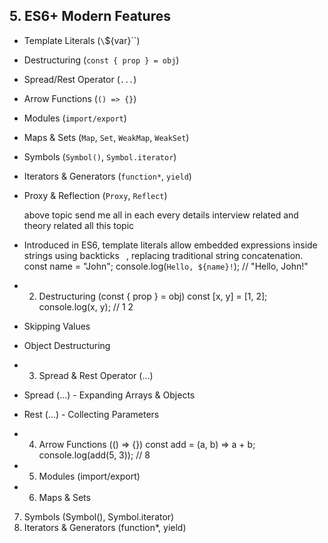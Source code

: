 
## 5. ES6+ Modern Features
- Template Literals (`\`${var}\``)
- Destructuring (`const { prop } = obj`)
- Spread/Rest Operator (`...`)
- Arrow Functions (`() => {}`)
- Modules (`import/export`)
- Maps & Sets (`Map`, `Set`, `WeakMap`, `WeakSet`)
- Symbols (`Symbol()`, `Symbol.iterator`)
- Iterators & Generators (`function*`, `yield`)
- Proxy & Reflection (`Proxy`, `Reflect`)

  above topic send me all in each every details interview related and theory related all this topic


- Introduced in ES6, template literals allow embedded expressions inside strings using backticks ` `, replacing traditional string concatenation.
const name = "John";
console.log(`Hello, ${name}!`); // "Hello, John!"
- 2. Destructuring (const { prop } = obj)
const [x, y] = [1, 2];
console.log(x, y); // 1 2
 - Skipping Values
 - Object Destructuring
- 3. Spread & Rest Operator (...)
 - Spread (...) - Expanding Arrays & Objects 
 - Rest (...) - Collecting Parameters

- 4. Arrow Functions (() => {})
const add = (a, b) => a + b;
console.log(add(5, 3)); // 8
- 5. Modules (import/export)
- 6. Maps & Sets
7. Symbols (Symbol(), Symbol.iterator)
8. Iterators & Generators (function*, yield)


